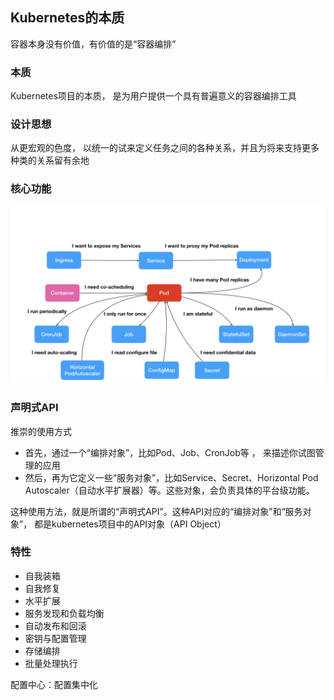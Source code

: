 ## Kubernetes的本质 

容器本身没有价值，有价值的是“容器编排”

### 本质 
Kubernetes项目的本质， 是为用户提供一个具有普遍意义的容器编排工具

### 设计思想
从更宏观的色度， 以统一的试来定义任务之间的各种关系，并且为将来支持更多种类的关系留有余地


### 核心功能
![核心功能全景图](/img/function.png)


### 声明式API
推崇的使用方式
- 首先，通过一个“编排对象”，比如Pod、Job、CronJob等 ， 来描述你试图管理的应用
- 然后，再为它定义一些“服务对象”，比如Service、Secret、Horizontal Pod Autoscaler（自动水平扩展器）等。这些对象，会负责具体的平台级功能。

这种使用方法，就是所谓的“声明式API”。这种API对应的“编排对象”和“服务对象”， 都是kubernetes项目中的API对象（API Object）


### 特性
- 自我装箱
- 自我修复
- 水平扩展
- 服务发现和负载均衡
- 自动发布和回滚
- 密钥与配置管理
- 存储编排
- 批量处理执行
  

配置中心：配置集中化